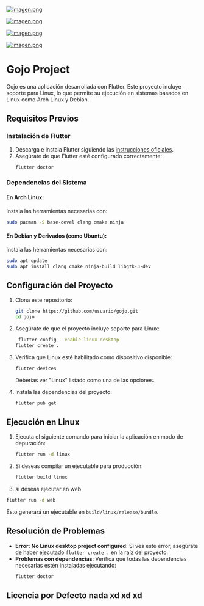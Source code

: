 [![imagen.png](https://i.postimg.cc/x868W9KV/imagen.png)](https://postimg.cc/xNb9mDx6)

[![imagen.png](https://i.postimg.cc/cLgCbyCP/imagen.png)](https://postimg.cc/pmvPmSDB)

[![imagen.png](https://i.postimg.cc/d1qqvzQs/imagen.png)](https://postimg.cc/xk4r3pbh)


[![imagen.png](https://i.postimg.cc/hjpKGph9/imagen.png)](https://postimg.cc/njjyRK4z)

# Gojo Project

Gojo es una aplicación desarrollada con Flutter. Este proyecto incluye soporte para Linux, lo que permite su ejecución en sistemas basados en Linux como Arch Linux y Debian.

## Requisitos Previos

### Instalación de Flutter

1. Descarga e instala Flutter siguiendo las [instrucciones oficiales](https://docs.flutter.dev/get-started/install).
2. Asegúrate de que Flutter esté configurado correctamente:
   ```bash
   flutter doctor
   ```

### Dependencias del Sistema

#### En Arch Linux:
Instala las herramientas necesarias con:
```bash
sudo pacman -S base-devel clang cmake ninja
```

#### En Debian y Derivados (como Ubuntu):
Instala las herramientas necesarias con:
```bash
sudo apt update
sudo apt install clang cmake ninja-build libgtk-3-dev
```

## Configuración del Proyecto

1. Clona este repositorio:
   ```bash
   git clone https://github.com/usuario/gojo.git
   cd gojo
   ```

2. Asegúrate de que el proyecto incluye soporte para Linux:
   ```bash
    flutter config --enable-linux-desktop
   flutter create .
   ```

3. Verifica que Linux esté habilitado como dispositivo disponible:
   ```bash
   flutter devices
   ```

   Deberías ver "Linux" listado como una de las opciones.

4. Instala las dependencias del proyecto:
   ```bash
   flutter pub get
   ```

## Ejecución en Linux

1. Ejecuta el siguiente comando para iniciar la aplicación en modo de depuración:
   ```bash
   flutter run -d linux
   ```

2. Si deseas compilar un ejecutable para producción:
   ```bash
   flutter build linux
   ```
   
3. si deseas ejecutar en web 
```bash
flutter run -d web
  ```

   Esto generará un ejecutable en `build/linux/release/bundle`.



## Resolución de Problemas

- **Error: No Linux desktop project configured**:
  Si ves este error, asegúrate de haber ejecutado `flutter create .` en la raíz del proyecto.
- **Problemas con dependencias**:
  Verifica que todas las dependencias necesarias estén instaladas ejecutando:
  ```bash
  flutter doctor
  ```

## Licencia por Defecto nada xd xd xd
